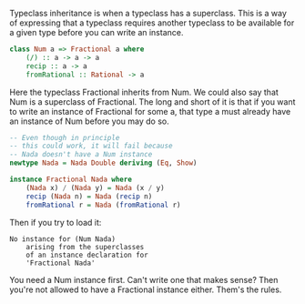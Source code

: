 Typeclass inheritance is when a typeclass has a superclass. This is a way of expressing that a typeclass requires another typeclass to be available for a given type before you can write an instance.
```haskell
class Num a => Fractional a where
    (/) :: a -> a -> a
    recip :: a -> a
    fromRational :: Rational -> a
```
Here the typeclass Fractional inherits from Num. We could also say that Num is a superclass of Fractional. The long and short of it is that if you want to write an instance of Fractional for some a, that type a must already have an instance of Num before you may do so.
```haskell
-- Even though in principle
-- this could work, it will fail because
-- Nada doesn't have a Num instance
newtype Nada = Nada Double deriving (Eq, Show)

instance Fractional Nada where
    (Nada x) / (Nada y) = Nada (x / y)
    recip (Nada n) = Nada (recip n)
    fromRational r = Nada (fromRational r)
```
Then if you try to load it:
```text
No instance for (Num Nada)
    arising from the superclasses
    of an instance declaration for
    'Fractional Nada'
```
You need a Num instance first. Can't write one that makes sense? Then you're not allowed to have a Fractional instance either. Them's the rules.


